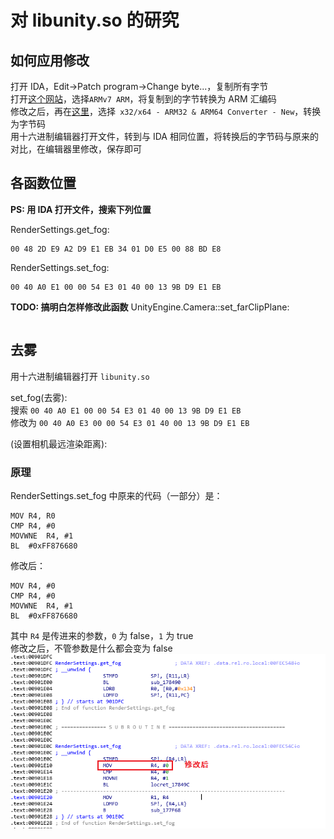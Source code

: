 # 对 libunity.so 的研究

## 如何应用修改
打开 IDA，Edit->Patch program->Change byte...，复制所有字节  
打开[这个网站](http://armconverter.com/hextoarm)，选择`ARMv7 ARM`，将复制到的字节转换为 ARM 汇编码  
修改之后，再在[这里](http://armconverter.com/)，选择` x32/x64 - ARM32 & ARM64 Converter - New`，转换为字节码  
用十六进制编辑器打开文件，转到与 IDA 相同位置，将转换后的字节码与原来的对比，在编辑器里修改，保存即可  

## 各函数位置
**PS: 用 IDA 打开文件，搜索下列位置**  

RenderSettings.get_fog:  
```
00 48 2D E9 A2 D9 E1 EB 34 01 D0 E5 00 88 BD E8
```

RenderSettings.set_fog:  
```
00 40 A0 E1 00 00 54 E3 01 40 00 13 9B D9 E1 EB
```

**TODO: 搞明白怎样修改此函数**
UnityEngine.Camera::set_farClipPlane:
```

```

## 去雾
用十六进制编辑器打开 `libunity.so`  

set_fog(去雾):  
搜索 `00 40 A0 E1 00 00 54 E3 01 40 00 13 9B D9 E1 EB`  
修改为 `00 40 A0 E3 00 00 54 E3 01 40 00 13 9B D9 E1 EB`  

(设置相机最远渲染距离):

### 原理
RenderSettings.set_fog 中原来的代码（一部分）是：
```
MOV	R4, R0
CMP	R4, #0
MOVWNE	R4, #1
BL	#0xFF876680
```

修改后：  
```
MOV	R4, #0
CMP	R4, #0
MOVWNE	R4, #1
BL	#0xFF876680
```

其中 `R4` 是传进来的参数，`0` 为 false，`1` 为 true  
修改之后，不管参数是什么都会变为 false  
![IDA 截图](images/libunity_ida_fog_func.png)
